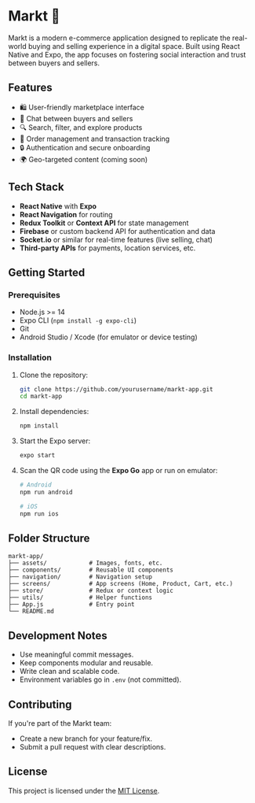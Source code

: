 # Markt 📱  
Markt is a modern e-commerce application designed to replicate the real-world buying and selling experience in a digital space. Built using React Native and Expo, the app focuses on fostering social interaction and trust between buyers and sellers.

## Features
- 🛍️ User-friendly marketplace interface
- 💬 Chat between buyers and sellers
- 🔍 Search, filter, and explore products
- 🧾 Order management and transaction tracking
- 🔒 Authentication and secure onboarding
- 🌍 Geo-targeted content (coming soon)

## Tech Stack
- **React Native** with **Expo**
- **React Navigation** for routing
- **Redux Toolkit** or **Context API** for state management
- **Firebase** or custom backend API for authentication and data
- **Socket.io** or similar for real-time features (live selling, chat)
- **Third-party APIs** for payments, location services, etc.

## Getting Started

### Prerequisites
- Node.js >= 14
- Expo CLI (`npm install -g expo-cli`)
- Git
- Android Studio / Xcode (for emulator or device testing)

### Installation

1. Clone the repository:
   ```bash
   git clone https://github.com/yourusername/markt-app.git
   cd markt-app
   ```

2. Install dependencies:
   ```bash
   npm install
   ```

3. Start the Expo server:
   ```bash
   expo start
   ```

4. Scan the QR code using the **Expo Go** app or run on emulator:
   ```bash
   # Android
   npm run android

   # iOS
   npm run ios
   ```

## Folder Structure

```
markt-app/
├── assets/            # Images, fonts, etc.
├── components/        # Reusable UI components
├── navigation/        # Navigation setup
├── screens/           # App screens (Home, Product, Cart, etc.)
├── store/             # Redux or context logic
├── utils/             # Helper functions
├── App.js             # Entry point
└── README.md
```

## Development Notes
- Use meaningful commit messages.
- Keep components modular and reusable.
- Write clean and scalable code.
- Environment variables go in `.env` (not committed).

## Contributing
If you're part of the Markt team:
- Create a new branch for your feature/fix.
- Submit a pull request with clear descriptions.

## License
This project is licensed under the [MIT License](LICENSE).
